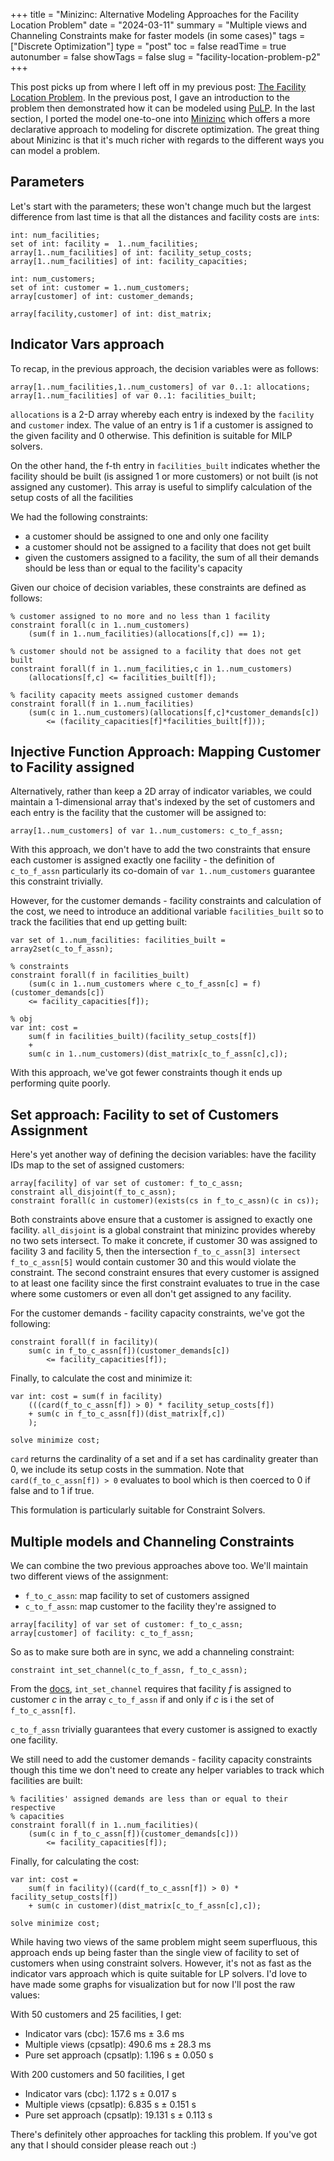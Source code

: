 +++
title = "Minizinc: Alternative Modeling Approaches for the Facility Location Problem"
date = "2024-03-11"
summary = "Multiple views and Channeling Constraints make for faster models (in some cases)"
tags = ["Discrete Optimization"]
type = "post"
toc = false
readTime = true
autonumber = false
showTags = false
slug = "facility-location-problem-p2"
+++

This post picks up from where I left off in my previous post:
[The Facility Location Problem](/blog/facility-location-problem). In the
previous post, I gave an introduction to the problem then demonstrated how it
can be modeled using [PuLP](https://coin-or.github.io/pulp/). In the last
section, I ported the model one-to-one into
[Minizinc](https://www.minizinc.org/) which offers a more declarative approach
to modeling for discrete optimization. The great thing about Minizinc is that
it's much richer with regards to the different ways you can model a problem.

## Parameters

Let's start with the parameters; these won't change much but the largest
difference from last time is that all the distances and facility costs are
`int`s:

```Minizinc
int: num_facilities;
set of int: facility =  1..num_facilities;
array[1..num_facilities] of int: facility_setup_costs;
array[1..num_facilities] of int: facility_capacities;

int: num_customers;
set of int: customer = 1..num_customers;
array[customer] of int: customer_demands;

array[facility,customer] of int: dist_matrix;
```

## Indicator Vars approach

To recap, in the previous approach, the decision variables were as follows:

```Minizinc
array[1..num_facilities,1..num_customers] of var 0..1: allocations;
array[1..num_facilities] of var 0..1: facilities_built;
```

`allocations` is a 2-D array whereby each entry is indexed by the `facility` and
`customer` index. The value of an entry is 1 if a customer is assigned to the
given facility and 0 otherwise. This definition is suitable for MILP solvers.

On the other hand, the f-th entry in `facilities_built` indicates whether the
facility should be built (is assigned 1 or more customers) or not built (is not
assigned any customer). This array is useful to simplify calculation of the
setup costs of all the facilities

We had the following constraints:

- a customer should be assigned to one and only one facility
- a customer should not be assigned to a facility that does not get built
- given the customers assigned to a facility, the sum of all their demands
  should be less than or equal to the facility's capacity

Given our choice of decision variables, these constraints are defined as
follows:

```
% customer assigned to no more and no less than 1 facility
constraint forall(c in 1..num_customers)
    (sum(f in 1..num_facilities)(allocations[f,c]) == 1);

% customer should not be assigned to a facility that does not get built
constraint forall(f in 1..num_facilities,c in 1..num_customers)
    (allocations[f,c] <= facilities_built[f]);

% facility capacity meets assigned customer demands
constraint forall(f in 1..num_facilities)
    (sum(c in 1..num_customers)(allocations[f,c]*customer_demands[c])
        <= (facility_capacities[f]*facilities_built[f]));
```

## Injective Function Approach: Mapping Customer to Facility assigned

Alternatively, rather than keep a 2D array of indicator variables, we could
maintain a 1-dimensional array that's indexed by the set of customers and each
entry is the facility that the customer will be assigned to:

```Minizinc
array[1..num_customers] of var 1..num_customers: c_to_f_assn;
```

With this approach, we don't have to add the two constraints that ensure each
customer is assigned exactly one facility - the definition of `c_to_f_assn`
particularly its co-domain of `var 1..num_customers` guarantee this constraint
trivially.

However, for the customer demands - facility constraints and calculation of the
cost, we need to introduce an additional variable `facilities_built` so to track
the facilities that end up getting built:

```
var set of 1..num_facilities: facilities_built = array2set(c_to_f_assn);

% constraints
constraint forall(f in facilities_built)
    (sum(c in 1..num_customers where c_to_f_assn[c] = f)(customer_demands[c])
    <= facility_capacities[f]);

% obj
var int: cost =
    sum(f in facilities_built)(facility_setup_costs[f])
    +
    sum(c in 1..num_customers)(dist_matrix[c_to_f_assn[c],c]);
```

With this approach, we've got fewer constraints though it ends up performing
quite poorly.

## Set approach: Facility to set of Customers Assignment

Here's yet another way of defining the decision variables: have the facility IDs
map to the set of assigned customers:

```Minizinc
array[facility] of var set of customer: f_to_c_assn;
constraint all_disjoint(f_to_c_assn);
constraint forall(c in customer)(exists(cs in f_to_c_assn)(c in cs));
```

Both constraints above ensure that a customer is assigned to exactly one
facility. `all_disjoint` is a global constraint that minizinc provides whereby
no two sets intersect. To make it concrete, if customer 30 was assigned to
facility 3 and facility 5, then the intersection
`f_to_c_assn[3] intersect f_to_c_assn[5]` would contain customer 30 and this
would violate the constraint. The second constraint ensures that every customer
is assigned to at least one facility since the first constraint evaluates to
true in the case where some customers or even all don't get assigned to any
facility.

For the customer demands - facility capacity constraints, we've got the
following:

```
constraint forall(f in facility)(
    sum(c in f_to_c_assn[f])(customer_demands[c])
        <= facility_capacities[f]);
```

Finally, to calculate the cost and minimize it:

```
var int: cost = sum(f in facility)
    (((card(f_to_c_assn[f]) > 0) * facility_setup_costs[f])
    + sum(c in f_to_c_assn[f])(dist_matrix[f,c])
    );

solve minimize cost;
```

`card` returns the cardinality of a set and if a set has cardinality greater
than 0, we include its setup costs in the summation. Note that
`card(f_to_c_assn[f]) > 0` evaluates to bool which is then coerced to 0 if false
and to 1 if true.

This formulation is particularly suitable for Constraint Solvers.

## Multiple models and Channeling Constraints

We can combine the two previous approaches above too. We'll maintain two
different views of the assignment:

- `f_to_c_assn`: map facility to set of customers assigned
- `c_to_f_assn`: map customer to the facility they're assigned to

```Minizinc
array[facility] of var set of customer: f_to_c_assn;
array[customer] of facility: c_to_f_assn;
```

So as to make sure both are in sync, we add a channeling constraint:

```Minizinc
constraint int_set_channel(c_to_f_assn, f_to_c_assn);
```

From the
[docs](https://www.minizinc.org/doc-2.6.3/en/lib-globals-channeling.html),
`int_set_channel` requires that facility _f_ is assigned to customer _c_ in the
array `c_to_f_assn` if and only if _c_ is i the set of `f_to_c_assn[f]`.

`c_to_f_assn` trivially guarantees that every customer is assigned to exactly
one facility.

We still need to add the customer demands - facility capacity constraints though
this time we don't need to create any helper variables to track which facilities
are built:

```Minizinc
% facilities' assigned demands are less than or equal to their respective
% capacities
constraint forall(f in 1..num_facilities)(
    (sum(c in f_to_c_assn[f])(customer_demands[c]))
        <= facility_capacities[f]);
```

Finally, for calculating the cost:

```
var int: cost = 
    sum(f in facility)((card(f_to_c_assn[f]) > 0) * facility_setup_costs[f])
    + sum(c in customer)(dist_matrix[c_to_f_assn[c],c]);

solve minimize cost;
```

While having two views of the same problem might seem superfluous, this approach
ends up being faster than the single view of facility to set of customers when
using constraint solvers. However, it's not as fast as the indicator vars
approach which is quite suitable for LP solvers. I'd love to have made some
graphs for visualization but for now I'll post the raw values:

With 50 customers and 25 facilities, I get:

- Indicator vars (cbc): 157.6 ms ± 3.6 ms
- Multiple views (cpsatlp): 490.6 ms ± 28.3 ms
- Pure set approach (cpsatlp): 1.196 s ± 0.050 s

With 200 customers and 50 facilities, I get

- Indicator vars (cbc): 1.172 s ± 0.017 s
- Multiple views (cpsatlp): 6.835 s ± 0.151 s
- Pure set approach (cpsatlp): 19.131 s ± 0.113 s

There's definitely other approaches for tackling this problem. If you've got any
that I should consider please reach out :)
